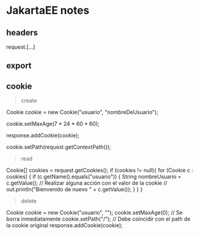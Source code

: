 # JakartaEE notes
## headers
request.[...]

## export

## cookie
> create

Cookie cookie = new Cookie("usuario", "nombreDeUsuario");

cookie.setMaxAge(7 * 24 * 60 * 60); 

response.addCookie(cookie);

cookie.setPath(request.getContextPath());

> read

Cookie[] cookies = request.getCookies();
if (cookies != null){
  for (Cookie c : cookies) {
      if (c.getName().equals("usuario")) {
          String nombreUsuario = c.getValue();
          // Realizar alguna acción con el valor de la cookie
          // out.println("Bienvenido de nuevo " + c.getValue());
      }
  }
}

> delete

Cookie cookie = new Cookie("usuario", "");
cookie.setMaxAge(0); // Se borra inmediatamente
cookie.setPath("/"); // Debe coincidir con el path de la cookie original
response.addCookie(cookie);


